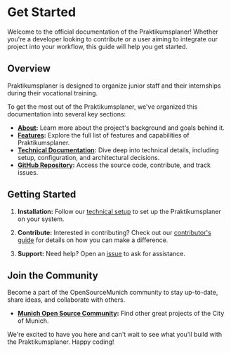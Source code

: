 # Get Started

Welcome to the official documentation of the Praktikumsplaner! Whether you're a developer looking to contribute or a user aiming to integrate our project into your workflow, this guide will help you get started.

## Overview

Praktikumsplaner is designed to organize junior staff and their internships during their vocational training. 

To get the most out of the Praktikumsplaner, we've organized this documentation into several key sections:

- **[About](/about/):** Learn more about the project's background and goals behind it.
- **[Features](/features/):** Explore the full list of features and capabilities of Praktikumsplaner.
- **[Technical Documentation](/documentation/):** Dive deep into technical details, including setup, configuration, and architectural decisions.
- **[GitHub Repository](https://github.com/it-at-m/Praktikumsplaner):** Access the source code, contribute, and track issues.

## Getting Started

1. **Installation:** Follow our [technical setup](/documentation/guides/local-development/#local-development-1) to set up the Praktikumsplaner on your system.

2. **Contribute:** Interested in contributing? Check out our [contributor's guide](/contribute) for details on how you can make a difference.

3. **Support:** Need help? Open an [issue](https://github.com/it-at-m/Praktikumsplaner/issues/new/choose) to ask for assistance.

## Join the Community

Become a part of the OpenSourceMunich community to stay up-to-date, share ideas, and collaborate with others.

- **[Munich Open Source Community](https://opensource.muenchen.de/):** Find other great projects of the City of Munich.

We're excited to have you here and can't wait to see what you'll build with the Praktikumsplaner. Happy coding!

